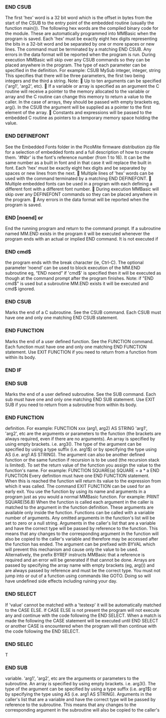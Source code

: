 

### END CSUB

 The first 'hex' word is a 32 bit word which is the offset in bytes from the start of the CSUB to the entry point of the embedded routine (usually the function main()). The following hex words are the compiled binary code for the module. These are automatically programmed into MMBasic when the program is saved. Each 'hex' must be exactly eight hex digits representing the bits in a 32-bit word and be separated by one or more spaces or new lines. The command must be terminated by a matching END CSUB. Any errors in the data format will be reported when the program is run. During execution MMBasic will skip over any CSUB commands so they can be placed anywhere in the program. The type of each parameter can be specified in the definition. For example: CSUB MySub integer, integer, string This specifies that there will be three parameters, the first two being integers and the third a string. Note:  Up to ten arguments can be specified ('arg1', 'arg2', etc).  If a variable or array is specified as an argument the C routine will receive a pointer to the memory allocated to the variable or array and the C routine can change this memory to return a value to the caller. In the case of arrays, they should be passed with empty brackets eg, arg(). In the CSUB the argument will be supplied as a pointer to the first element of the array.  Constants and expressions will be passed to the embedded C routine as pointers to a temporary memory space holding the value.

### END DEFINEFONT

 See the Embedded Fonts folder in the PicoMite firmware distribution zip file for a selection of embedded fonts and a full description of how to create them. '#Nbr' is the font's reference number (from 1 to 16). It can be the same number as a built in font and in that case it will replace the built in font. Each 'hex' must be exactly eight hex digits and be separated by spaces or new lines from the next.  Multiple lines of 'hex' words can be used with the command terminated by a matching END DEFINEFONT.  Multiple embedded fonts can be used in a program with each defining a different font with a different font number.  During execution MMBasic will skip over any DEFINEFONT commands so they can be placed anywhere in the program.  Any errors in the data format will be reported when the program is saved.

### END [noend] or

 End the running program and return to the command prompt. If a subroutine named MM.END exists in the program it will be executed whenever the program ends with an actual or implied END command. It is not executed if

### END cmd$

 the program ends with the break character (ie, Ctrl-C). The optional parameter ‘noend’ can be used to block execution of the MM.END subroutine eg, “END noend” if 'cmd$' is specified then it will be executed as though at the command prompt after the program finishes. Note: if "END cmd$" is used but a subroutine MM.END exists it will be executed and cmd$ ignored.

### END CSUB

 Marks the end of a C subroutine. See the CSUB command. Each CSUB must have one and only one matching END CSUB statement.

### END FUNCTION

 Marks the end of a user defined function. See the FUNCTION command. Each function must have one and only one matching END FUNCTION statement. Use EXIT FUNCTION if you need to return from a function from within its body.

### END IF



### END SUB

 Marks the end of a user defined subroutine. See the SUB command. Each sub must have one and only one matching END SUB statement. Use EXIT SUB if you need to return from a subroutine from within its body.

### END FUNCTION

 definition. For example: FUNCTION xxx (arg1, arg2) AS STRING 'arg1', 'arg2', etc are the arguments or parameters to the function (the brackets are always required, even if there are no arguments). An array is specified by using empty brackets. i.e. arg3(). The type of the argument can be specified by using a type suffix (i.e. arg1$) or by specifying the type using AS <type> (i.e. arg1 AS STRING). The argument can also be another defined function or the same function if recursion is to be used (the recursion stack is limited). To set the return value of the function you assign the value to the function's name. For example: FUNCTION SQUARE(a) SQUARE = a * a END FUNCTION Every definition must have one END FUNCTION statement. When this is reached the function will return its value to the expression from which it was called. The command EXIT FUNCTION can be used for an early exit. You use the function by using its name and arguments in a program just as you would a normal MMBasic function. For example: PRINT SQUARE(56.8) When the function is called each argument in the caller is matched to the argument in the function definition. These arguments are available only inside the function. Functions can be called with a variable number of arguments. Any omitted arguments in the function's list will be set to zero or a null string. Arguments in the caller's list that are a variable and have the correct type will be passed by reference to the function. This means that any changes to the corresponding argument in the function will also be copied to the caller's variable and therefore may be accessed after the function has ended. The argument can be prefixed with BYVAL which will prevent this mechanism and cause only the value to be used. Alternatively, the prefix BYREF instructs MMBasic that a reference is required and an error will be generated if that cannot be done. Arrays are passed by specifying the array name with empty brackets (eg, arg()) and are always passed by reference and must be the correct type. You must not jump into or out of a function using commands like GOTO. Doing so will have undefined side effects including ruining your day.

### END SELECT

 If 'value' cannot be matched with a 'testexp' it will be automatically matched to the CASE ELSE. If CASE ELSE is not present the program will not execute any <statements> and continue with the code following the END SELECT. When a match is made the <statements> following the CASE statement will be executed until END SELECT or another CASE is encountered when the program will then continue with the code following the END SELECT.

### END SELEC

 T

### END SUB

 variable. 'arg1', 'arg2', etc are the arguments or parameters to the subroutine. An array is specified by using empty brackets. i.e. arg3(). The type of the argument can be specified by using a type suffix (i.e. arg1$) or by specifying the type using AS <type> (i.e. arg1 AS STRING). Arguments in the caller's list that are a variable and have the correct type will be passed by reference to the subroutine. This means that any changes to the corresponding argument in the subroutine will also be copied to the caller's